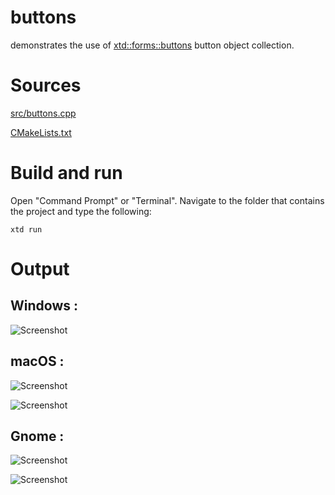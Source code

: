 # buttons

demonstrates the use of [xtd::forms::buttons](../../../src/xtd_forms/include/xtd/forms/buttons.hpp) button object collection.

# Sources

[src/buttons.cpp](src/buttons.cpp)

[CMakeLists.txt](CMakeLists.txt)

# Build and run

Open "Command Prompt" or "Terminal". Navigate to the folder that contains the project and type the following:

```shell
xtd run
```

# Output

## Windows :

![Screenshot](../../../docs/pictures/examples/buttons_w.png)

## macOS :

![Screenshot](../../../docs/pictures/examples/buttons_m.png)

![Screenshot](../../../docs/pictures/examples/buttons_md.png)

## Gnome :

![Screenshot](../../../docs/pictures/examples/buttons_g.png)

![Screenshot](../../../docs/pictures/examples/buttons_gd.png)
